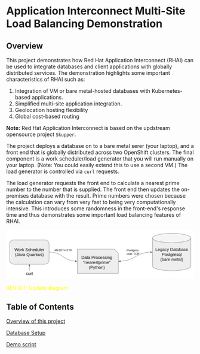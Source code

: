 # Application Interconnect Multi-Site Load Balancing Demonstration

## Overview
This project demonstrates how Red Hat Application Interconnect (RHAI) can be used to integrate databases and client applications with globally distributed services. The demonstration highlights some important characteristics of RHAI such as:
1. Integration of VM or bare metal-hosted databases with Kubernetes-based applications.
2. Simplified multi-site application integration.
3. Geolocation hosting flexibility
4. Global cost-based routing

**Note:** Red Hat Application Interconnect is based on the updstream opensource project `Skupper`.

The project deploys a database on to a bare metal serer (your laptop), and a front end that is globally distributed across two OpenShift clusters. The final component is a work scheduler/load generator that you will run manually on your laptop. (Note: You could easily extend this to use a second VM.) The load generator is controlled via `curl` requests. 

The load generator requests the front end to calculate a nearest prime number to the number that is supplied. The front end then updates the on-premises database with the result. Prime numbers were chosen because the calculation can vary from very fast to being very computationally intensive. This introduces some randomness in the front-end's response time and thus demonstrates some important load balancing features of RHAI.

<img src="./docs/images/deployment-architecture.png" alt="drawing" width="800"/>

<span style="color:yellow">REVISIT: Update diagram</span>

## Table of Contents
[Overview of this project](./docs/overview.md)

[Database Setup](./docs/database-setup.md)

[Demo script](./docs/demo-script.md)

